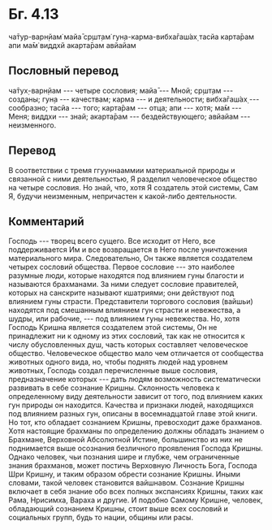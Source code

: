 # Бг. 4.13
ча̄тур-варн̣йам̇ майа̄ ср̣шт̣ам̇
гун̣а-карма-вибха̄гаш́ах̣
тасйа карта̄рам апи ма̄м̇
виддхй акарта̄рам авйайам
## Пословный перевод

ча̄тух̣-варн̣йам --- четыре сословия; майа̄ --- Мной; ср̣шт̣ам --- созданы;
гун̣а --- качествам; карма --- и деятельности; вибха̄гаш́ах̣ --- сообразно;
тасйа --- того; карта̄рам --- отца; апи --- хотя; ма̄м --- Меня; виддхи
--- знай; акарта̄рам --- бездействующего; авйайам --- неизменного.

## Перевод

В соответствии с тремя ггууннааммии материальной природы и связанной с
ними деятельностью, Я разделил человеческое общество на четыре сословия.
Но знай, что, хотя Я создатель этой системы, Сам Я, будучи неизменным,
непричастен к какой-либо деятельности.

## Комментарий

Господь --- творец всего сущего. Все исходит от Него, все поддерживается
Им и все возвращается в Него после уничтожения материального мира.
Следовательно, Он также является создателем четырех сословий общества.
Первое сословие --- это наиболее разумные люди, которые находятся под
влиянием гуны благости и называются брахманами. За ними следует сословие
правителей, которых на санскрите называют кшатриями; они действуют под
влиянием гуны страсти. Представители торгового сословия (вайшьи)
находятся под смешанным влиянием гун страсти и невежества, а шудры, или
рабочие, --- под влиянием гуны невежества. Но, хотя Господь Кришна
является создателем этой системы, Он не принадлежит ни к одному из этих
сословий, так как не относится к числу обусловленных душ, часть которых
составляет человеческое общество. Человеческое общество мало чем
отличается от сообщества животных одного вида, но, чтобы поднять людей
над уровнем животных, Господь создал перечисленные выше сословия,
предназначение которых --- дать людям возможность систематически
развивать в себе сознание Кришны. Склонность человека к определенному
виду деятельности зависит от того, под влиянием каких гун природы он
находится. Качества и признаки людей, находящихся под влиянием разных
гун, описаны в восемнадцатой главе этой книги. Но тот, кто обладает
сознанием Кришны, превосходит даже брахманов. Хотя настоящие брахманы по
определению должны обладать знанием о Брахмане, Верховной Абсолютной
Истине, большинство из них не поднимается выше осознания безличного
проявления Господа Кришны. Однако человек, чьи познания шире и глубже,
чем ограниченные знания брахманов, может постичь Верховную Личность
Бога, Господа Шри Кришну, и таким образом обрести сознание Кришны. Иными
словами, такой человек становится вайшнавом. Сознание Кришны включает в
себя знание обо всех полных экспансиях Кришны, таких как Рама, Нрисимха,
Вараха и другие. И подобно Самому Кришне, человек, обладающий сознанием
Кришны, стоит выше всех сословий и социальных групп, будь то нации,
общины или расы.

